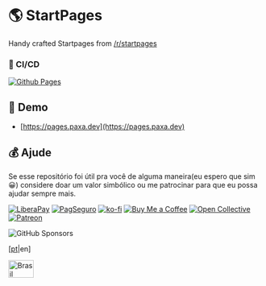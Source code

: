 # 🌎 StartPages

Handy crafted Startpages from [/r/startpages](https://reddit.com/r/startpages)

### 🤖 CI/CD

[![Github Pages](https://github.com/sistematico/startpages/actions/workflows/pages.yml/badge.svg)](https://github.com/sistematico/startpages/actions/workflows/pages.yml)

## 🏃 Demo

- [https://pages.paxa.dev](https://pages.paxa.dev)

## 💰 Ajude

Se esse repositório foi útil pra você de alguma maneira(eu espero que sim :grinning:) considere doar um valor simbólico ou me patrocinar para que eu possa ajudar sempre mais.

[![LiberaPay](https://img.shields.io/badge/LiberaPay-gray?logo=liberapay&logoColor=white&style=flat-square)](https://liberapay.com/sistematico/donate) [![PagSeguro](https://img.shields.io/badge/PagSeguro-gray?logo=pagseguro&logoColor=white&style=flat-square)](https://pag.ae/bfxkQW) [![ko-fi](https://img.shields.io/badge/ko--fi-gray?logo=ko-fi&logoColor=white&style=flat-square)](https://ko-fi.com/K3K32RES9) [![Buy Me a Coffee](https://img.shields.io/badge/Buy_Me_a_Coffee-gray?logo=buy-me-a-coffee&logoColor=white&style=flat-square)](https://www.buymeacoffee.com/sistematico) [![Open Collective](https://img.shields.io/badge/Open_Collective-gray?logo=opencollective&logoColor=white&style=flat-square)](https://opencollective.com/sistematico) [![Patreon](https://img.shields.io/badge/Patreon-gray?logo=patreon&logoColor=white&style=flat-square)](https://patreon.com/sistematico)

![GitHub Sponsors](https://img.shields.io/github/sponsors/sistematico?label=Github%20Sponsors)

[[pt](./README.pt_BR.md)|en]

<a href="./README.pt_BR.md">
  <img src="https://upload.wikimedia.org/wikipedia/en/0/05/Flag_of_Brazil.svg" width="50" height="35" alt="Brasil" />
</a>
